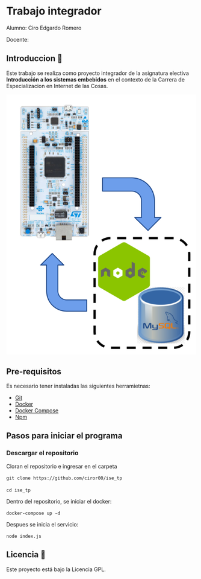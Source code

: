 # Trabajo integrador

Alumno: Ciro Edgardo Romero

Docente: 

## Introduccion 🚀

Este trabajo se realiza como proyecto integrador de la asignatura electiva **Introducción a los sistemas embebidos** en el contexto de la Carrera de Especializacion en Internet de las Cosas.

![Texto alternativo](/doc/Diagrama.png)

## Pre-requisitos

Es necesario tener instaladas las siguientes herramietnas:
 - [Git](https://git-scm.com/book/en/v2/Getting-Started-Installing-Git)
 - [Docker](https://docs.docker.com/get-docker/)
 - [Docker Compose](https://docs.docker.com/compose/install/)
 - [Npm](https://docs.npmjs.com/cli/install) 

## Pasos para iniciar el programa

### Descargar el repositorio

Cloran el repositorio e ingresar en el carpeta
```
git clone https://github.com/ciror00/ise_tp 

cd ise_tp
```
Dentro del repositorio, se iniciar el docker:
```
docker-compose up -d
```
Despues se inicia el servicio:
```
node index.js
```

## Licencia 📄

Este proyecto está bajo la Licencia GPL.